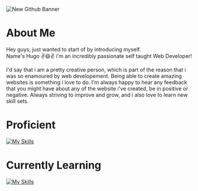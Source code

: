 ![New Github Banner](https://github.com/Roxaski/Roxaski/assets/145111435/aa5320b8-144b-4449-9ad7-8ae31c83b2f0)


# About Me

Hey guys, just wanted to start of by introducing myself. 
<br>
Name's Hugo :v:😄:v: i'm an incredibly passionate self taught Web Developer!
  
I'd say that i am a pretty creative person, which is part of the reason that i was so enamoured by web developement. 
Being able to create amazing websites is something i love to do. I'm always happy to hear any feedback that you might have about any of the website i've created,
be in positive or negative. Always striving to improve and grow, and i also love to learn new skill sets.

# Proficient

[![My Skills](https://skillicons.dev/icons?i=html,css)](https://skillicons.dev)

# Currently Learning

[![My Skills](https://skillicons.dev/icons?i=js)](https://skillicons.dev)
